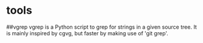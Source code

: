 # tools

##vgrep
vgrep is a Python script to grep for strings in a given source tree.  It is
mainly inspired by cgvg, but faster by making use of 'git grep'.
